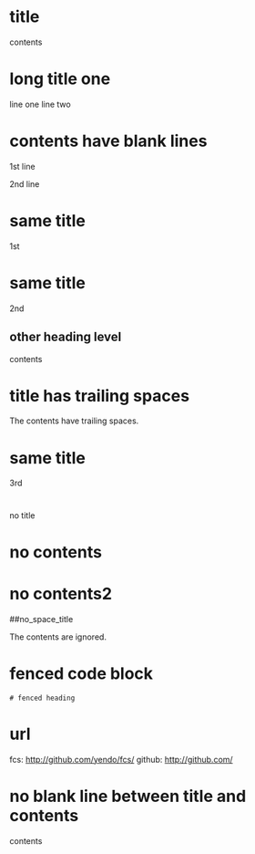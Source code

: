 # title

contents

# long title one

line one
line two

# contents have blank lines


1st line


2nd line


# same title

1st

# same title

2nd

## other heading level

contents

# title has trailing spaces  

The contents have trailing spaces.  

# same title

3rd

#

no title

# no contents

# no contents2

##no_space_title

The contents are ignored.

# fenced code block

```
# fenced heading
```

# url

fcs: http://github.com/yendo/fcs/
github: http://github.com/

# no blank line between title and contents
contents
